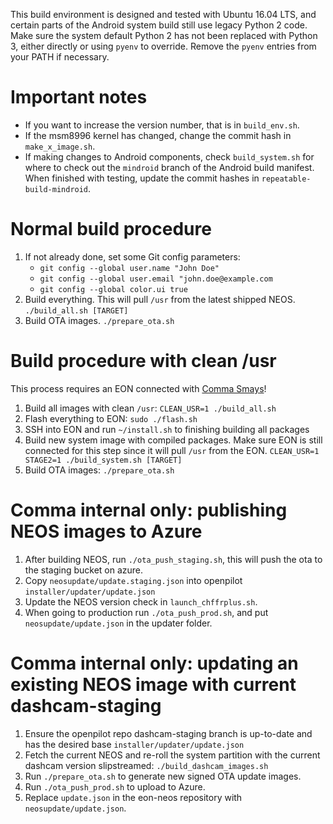 This build environment is designed and tested with Ubuntu 16.04 LTS, and
certain parts of the Android system build still use legacy Python 2 code.
Make sure the system default Python 2 has not been replaced with Python 3,
either directly or using `pyenv` to override. Remove the `pyenv` entries
from your PATH if necessary.

# Important notes
- If you want to increase the version number, that is in `build_env.sh`.
- If the msm8996 kernel has changed, change the commit hash in `make_x_image.sh`.
- If making changes to Android components, check `build_system.sh` for where to
  check out the `mindroid` branch of the Android build manifest. When finished
  with testing, update the commit hashes in `repeatable-build-mindroid`.

# Normal build procedure
1. If not already done, set some Git config parameters:
   - `git config --global user.name "John Doe"`
   - `git config --global user.email "john.doe@example.com`
   - `git config --global color.ui true`
2. Build everything. This will pull `/usr` from the latest shipped NEOS. `./build_all.sh [TARGET]`
3. Build OTA images. `./prepare_ota.sh`

# Build procedure with clean /usr
This process requires an EON connected with [Comma Smays](https://comma.ai/shop/products/comma-smays-adapter)!
1. Build all images with clean `/usr`: `CLEAN_USR=1 ./build_all.sh`
2. Flash everything to EON: `sudo ./flash.sh`
3. SSH into EON and run `~/install.sh` to finishing building all packages
4. Build new system image with compiled packages. Make sure EON is still connected for this step since it will pull `/usr` from the EON. `CLEAN_USR=1 STAGE2=1 ./build_system.sh [TARGET]`
5. Build OTA images: `./prepare_ota.sh`

# Comma internal only: publishing NEOS images to Azure

1. After building NEOS, run `./ota_push_staging.sh`, this will push the ota to the staging bucket on azure.
2. Copy `neosupdate/update.staging.json` into openpilot `installer/updater/update.json`
3. Update the NEOS version check in `launch_chffrplus.sh`.
4. When going to production run `./ota_push_prod.sh`, and put `neosupdate/update.json` in the updater folder.

# Comma internal only: updating an existing NEOS image with current dashcam-staging

1. Ensure the openpilot repo dashcam-staging branch is up-to-date and has the desired base `installer/updater/update.json`
2. Fetch the current NEOS and re-roll the system partition with the current dashcam version slipstreamed: `./build_dashcam_images.sh`
3. Run `./prepare_ota.sh` to generate new signed OTA update images.
4. Run `./ota_push_prod.sh` to upload to Azure.
5. Replace `update.json` in the eon-neos repository with `neosupdate/update.json`.
